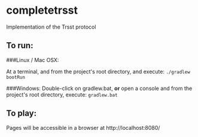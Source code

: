 completetrsst
=============

Implementation of the Trsst protocol

To run:
-------

###Linux / Mac OSX:

At a terminal, and from the project's root directory, and execute:
`./gradlew bootRun`

###Windows:
Double-click on gradlew.bat, **or** open a console and from the project's root directory, execute:
`gradlew.bat`

To play:
--------
Pages will be accessible in a browser at http://localhost:8080/
